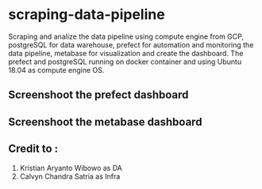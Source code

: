 # scraping-data-pipeline
Scraping and analize the data pipeline using compute engine from GCP, postgreSQL for data warehouse, prefect for automation and monitoring the data pipeline, metabase for visualization and create the dashboard. The prefect and postgreSQL running on docker container and using Ubuntu 18.04 as compute engine OS.

## Screenshoot the prefect dashboard
## Screenshoot the metabase dashboard

## Credit to :
1. Kristian Aryanto Wibowo as DA
2. Calvyn Chandra Satria as Infra
